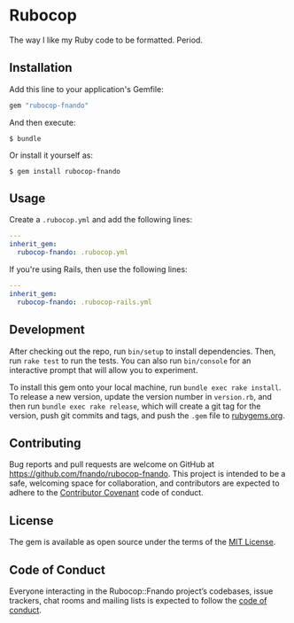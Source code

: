 # Rubocop

The way I like my Ruby code to be formatted. Period.

## Installation

Add this line to your application's Gemfile:

```ruby
gem "rubocop-fnando"
```

And then execute:

    $ bundle

Or install it yourself as:

    $ gem install rubocop-fnando

## Usage

Create a `.rubocop.yml` and add the following lines:

```yaml
---
inherit_gem:
  rubocop-fnando: .rubocop.yml
```

If you're using Rails, then use the following lines:

```yaml
---
inherit_gem:
  rubocop-fnando: .rubocop-rails.yml
```

## Development

After checking out the repo, run `bin/setup` to install dependencies. Then, run `rake test` to run the tests. You can also run `bin/console` for an interactive prompt that will allow you to experiment.

To install this gem onto your local machine, run `bundle exec rake install`. To release a new version, update the version number in `version.rb`, and then run `bundle exec rake release`, which will create a git tag for the version, push git commits and tags, and push the `.gem` file to [rubygems.org](https://rubygems.org).

## Contributing

Bug reports and pull requests are welcome on GitHub at https://github.com/fnando/rubocop-fnando. This project is intended to be a safe, welcoming space for collaboration, and contributors are expected to adhere to the [Contributor Covenant](http://contributor-covenant.org) code of conduct.

## License

The gem is available as open source under the terms of the [MIT License](https://opensource.org/licenses/MIT).

## Code of Conduct

Everyone interacting in the Rubocop::Fnando project’s codebases, issue trackers, chat rooms and mailing lists is expected to follow the [code of conduct](https://github.com/fnando/rubocop-fnando/blob/master/CODE_OF_CONDUCT.md).

